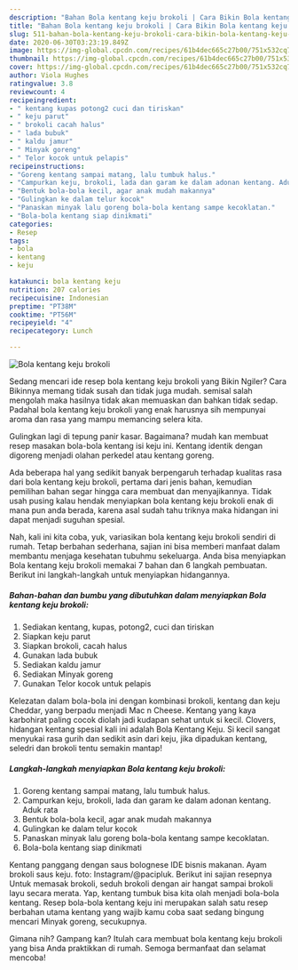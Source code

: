 ```yaml
---
description: "Bahan Bola kentang keju brokoli | Cara Bikin Bola kentang keju brokoli Yang Enak Banget"
title: "Bahan Bola kentang keju brokoli | Cara Bikin Bola kentang keju brokoli Yang Enak Banget"
slug: 511-bahan-bola-kentang-keju-brokoli-cara-bikin-bola-kentang-keju-brokoli-yang-enak-banget
date: 2020-06-30T03:23:19.849Z
image: https://img-global.cpcdn.com/recipes/61b4dec665c27b00/751x532cq70/bola-kentang-keju-brokoli-foto-resep-utama.jpg
thumbnail: https://img-global.cpcdn.com/recipes/61b4dec665c27b00/751x532cq70/bola-kentang-keju-brokoli-foto-resep-utama.jpg
cover: https://img-global.cpcdn.com/recipes/61b4dec665c27b00/751x532cq70/bola-kentang-keju-brokoli-foto-resep-utama.jpg
author: Viola Hughes
ratingvalue: 3.8
reviewcount: 4
recipeingredient:
- " kentang kupas potong2 cuci dan tiriskan"
- " keju parut"
- " brokoli cacah halus"
- " lada bubuk"
- " kaldu jamur"
- " Minyak goreng"
- " Telor kocok untuk pelapis"
recipeinstructions:
- "Goreng kentang sampai matang, lalu tumbuk halus."
- "Campurkan keju, brokoli, lada dan garam ke dalam adonan kentang. Aduk rata"
- "Bentuk bola-bola kecil, agar anak mudah makannya"
- "Gulingkan ke dalam telur kocok"
- "Panaskan minyak lalu goreng bola-bola kentang sampe kecoklatan."
- "Bola-bola kentang siap dinikmati"
categories:
- Resep
tags:
- bola
- kentang
- keju

katakunci: bola kentang keju 
nutrition: 207 calories
recipecuisine: Indonesian
preptime: "PT38M"
cooktime: "PT56M"
recipeyield: "4"
recipecategory: Lunch

---
```



![Bola kentang keju brokoli](https://img-global.cpcdn.com/recipes/61b4dec665c27b00/751x532cq70/bola-kentang-keju-brokoli-foto-resep-utama.jpg)

Sedang mencari ide resep bola kentang keju brokoli yang Bikin Ngiler? Cara Bikinnya memang tidak susah dan tidak juga mudah. semisal salah mengolah maka hasilnya tidak akan memuaskan dan bahkan tidak sedap. Padahal bola kentang keju brokoli yang enak harusnya sih mempunyai aroma dan rasa yang mampu memancing selera kita.

Gulingkan lagi di tepung panir kasar. Bagaimana? mudah kan membuat resep masakan bola-bola kentang isi keju ini. Kentang identik dengan digoreng menjadi olahan perkedel atau kentang goreng.

Ada beberapa hal yang sedikit banyak berpengaruh terhadap kualitas rasa dari bola kentang keju brokoli, pertama dari jenis bahan, kemudian pemilihan bahan segar hingga cara membuat dan menyajikannya. Tidak usah pusing kalau hendak menyiapkan bola kentang keju brokoli enak di mana pun anda berada, karena asal sudah tahu triknya maka hidangan ini dapat menjadi suguhan spesial.


Nah, kali ini kita coba, yuk, variasikan bola kentang keju brokoli sendiri di rumah. Tetap berbahan sederhana, sajian ini bisa memberi manfaat dalam membantu menjaga kesehatan tubuhmu sekeluarga. Anda bisa menyiapkan Bola kentang keju brokoli memakai 7 bahan dan 6 langkah pembuatan. Berikut ini langkah-langkah untuk menyiapkan hidangannya.

<!--inarticleads1-->

##### Bahan-bahan dan bumbu yang dibutuhkan dalam menyiapkan Bola kentang keju brokoli:

1. Sediakan  kentang, kupas, potong2, cuci dan tiriskan
1. Siapkan  keju parut
1. Siapkan  brokoli, cacah halus
1. Gunakan  lada bubuk
1. Sediakan  kaldu jamur
1. Sediakan  Minyak goreng
1. Gunakan  Telor kocok untuk pelapis


Kelezatan dalam bola-bola ini dengan kombinasi brokoli, kentang dan keju Cheddar, yang berpadu menjadi Mac n Cheese. Kentang yang kaya karbohirat paling cocok diolah jadi kudapan sehat untuk si kecil. Clovers, hidangan kentang spesial kali ini adalah Bola Kentang Keju. Si kecil sangat menyukai rasa gurih dan sedikit asin dari keju, jika dipadukan kentang, seledri dan brokoli tentu semakin mantap! 

<!--inarticleads2-->

##### Langkah-langkah menyiapkan Bola kentang keju brokoli:

1. Goreng kentang sampai matang, lalu tumbuk halus.
1. Campurkan keju, brokoli, lada dan garam ke dalam adonan kentang. Aduk rata
1. Bentuk bola-bola kecil, agar anak mudah makannya
1. Gulingkan ke dalam telur kocok
1. Panaskan minyak lalu goreng bola-bola kentang sampe kecoklatan.
1. Bola-bola kentang siap dinikmati


Kentang panggang dengan saus bolognese IDE bisnis makanan. Ayam brokoli saus keju. foto: Instagram/@pacipluk. Berikut ini sajian resepnya Untuk memasak brokoli, seduh brokoli dengan air hangat sampai brokoli layu secara merata. Yap, kentang tumbuk bisa kita olah menjadi bola-bola kentang. Resep bola-bola kentang keju ini merupakan salah satu resep berbahan utama kentang yang wajib kamu coba saat sedang bingung mencari Minyak goreng, secukupnya. 

Gimana nih? Gampang kan? Itulah cara membuat bola kentang keju brokoli yang bisa Anda praktikkan di rumah. Semoga bermanfaat dan selamat mencoba!
